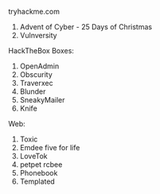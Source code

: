 tryhackme.com
1. Advent of Cyber - 25 Days of Christmas 
2. Vulnversity

HackTheBox
Boxes:
1. OpenAdmin
2. Obscurity
3. Traverxec
4. Blunder
5. SneakyMailer
6. Knife

Web:
1. Toxic
2. Emdee five for life
3. LoveTok
4. petpet rcbee
5. Phonebook
6. Templated
